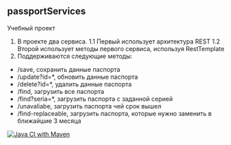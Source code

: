 ## passportServices

Учебный проект
1. В проекте два сервиса.
1.1 Первый использует архитектура REST
1.2 Второй использует методы первого сервиса, используя RestTemplate
2. Поддерживаются следующие методы:
- /save, сохранить данные паспорта
- /update?id=*, обновить данные паспорта
- /delete?id=*, удалить данные паспорта
- /find, загрузить все паспорта
- /find?seria=*, загрузить паспорта с заданной серией
- /unavaliabe, загрузить паспорта чей срок вышел
- /find-replaceable, загрузить паспорта, которые нужно заменить в ближайшие 3 месяца

[![Java CI with Maven](https://github.com/KarnaukhovKirill/passportServices/actions/workflows/github-actions-demo.yml/badge.svg?branch=main&event=status)](https://github.com/KarnaukhovKirill/passportServices/actions/workflows/github-actions-demo.yml)